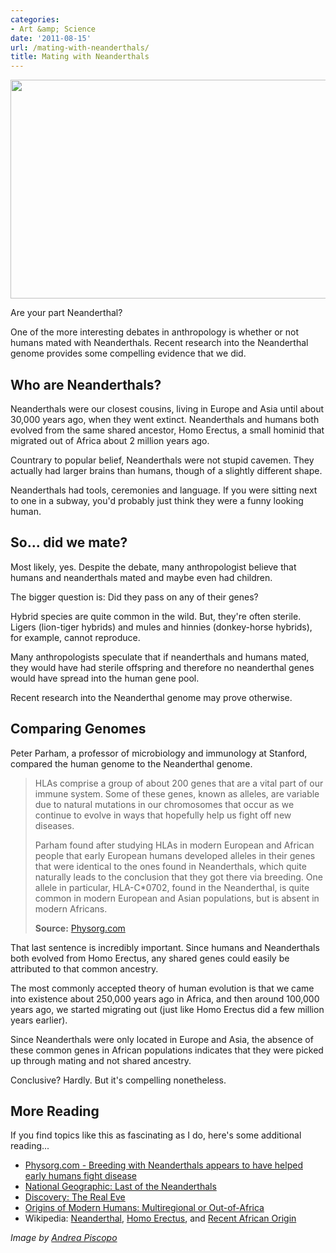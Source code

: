 ```yaml
---
categories:
- Art &amp; Science
date: '2011-08-15'
url: /mating-with-neanderthals/
title: Mating with Neanderthals
---
```


<img src="https://gomakethings.com/wp-content/uploads/2011/08/Neanderthal.jpg" alt="" title="Neanderthal" width="524" height="350" class="aligncenter size-medium wp-image-1048" />

Are your part Neanderthal?

One of the more interesting debates in anthropology is whether or not humans mated with Neanderthals. Recent research into the Neanderthal genome provides some compelling evidence that we did.
<!--more-->
<h2>Who are Neanderthals?</h2>

Neanderthals were our closest cousins, living in Europe and Asia until about 30,000 years ago, when they went extinct. Neanderthals and humans both evolved from the same shared ancestor, Homo Erectus, a small hominid that migrated out of Africa about 2 million years ago.

Countrary to popular belief, Neanderthals were not stupid cavemen. They actually had larger brains than humans, though of a slightly different shape.

Neanderthals had tools, ceremonies and language. If you were sitting next to one in a subway, you'd probably just think they were a funny looking human.

<h2>So... did we mate?</h2>

Most likely, yes. Despite the debate, many anthropologist believe that humans and neanderthals mated and maybe even had children.

The bigger question is: Did they pass on any of their genes?

Hybrid species are quite common in the wild. But, they're often sterile. Ligers (lion-tiger hybrids) and mules and hinnies (donkey-horse hybrids), for example, cannot reproduce.

Many anthropologists speculate that if neanderthals and humans mated, they would have had sterile offspring and therefore no neanderthal genes would have spread into the human gene pool.

Recent research into the Neanderthal genome may prove otherwise.

<h2>Comparing Genomes</h2>

Peter Parham, a professor of microbiology and immunology at Stanford, compared the human genome to the Neanderthal genome.

<blockquote>HLAs comprise a group of about 200 genes that are a vital part of our immune system. Some of these genes, known as alleles, are variable due to natural mutations in our chromosomes that occur as we continue to evolve in ways that hopefully help us fight off new diseases.

Parham found after studying HLAs in modern European and African people that early European humans developed alleles in their genes that were identical to the ones found in Neanderthals, which quite naturally leads to the conclusion that they got there via breeding. One allele in particular, HLA-C*0702, found in the Neanderthal, is quite common in modern European and Asian populations, but is absent in modern Africans.

<strong>Source:</strong> <a href="http://www.physorg.com/news/2011-06-neanderthals-early-humans-disease.html">Physorg.com</a></blockquote>

That last sentence is incredibly important. Since humans and Neanderthals both evolved from Homo Erectus, any shared genes could easily be attributed to that common ancestry.

The most commonly accepted theory of human evolution is that we came into existence about 250,000 years ago in Africa, and then around 100,000 years ago, we started migrating out (just like Homo Erectus did a few million years earlier).

Since Neanderthals were only located in Europe and Asia, the absence of these common genes in African populations indicates that they were picked up through mating and not shared ancestry.

Conclusive? Hardly. But it's compelling nonetheless.

<h2>More Reading</h2>

If you find topics like this as fascinating as I do, here's some additional reading...

<ul>
<li><a href="http://www.physorg.com/news/2011-06-neanderthals-early-humans-disease.html">Physorg.com - Breeding with Neanderthals appears to have helped early humans fight disease</a></li>
<li><a href="http://ngm.nationalgeographic.com/2008/10/neanderthals/hall-text">National Geographic: Last of the Neanderthals</a></li>
<li><a href="http://video.google.com/videoplay?docid=6258753633440143133">Discovery: The Real Eve</a></li>
<li><a href="http://www.actionbioscience.org/evolution/johanson.html">Origins of Modern Humans: Multiregional or Out-of-Africa</a></li>
<li>Wikipedia: <a href="http://en.wikipedia.org/wiki/Neanderthal">Neanderthal</a>, <a href="http://en.wikipedia.org/wiki/Homo_erectus">Homo Erectus</a>, and <a href="http://en.wikipedia.org/wiki/Recent_African_origin_of_modern_humans">Recent African Origin</a></li>
</ul>

<em>Image by <a href="http://www.flickr.com/photos/19799714@N00/1672208043/">Andrea Piscopo</a></em>